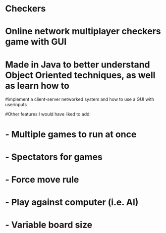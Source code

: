 # Checkers
# Online network multiplayer checkers game with GUI
# Made in Java to better understand Object Oriented techniques, as well as learn how to 
#implement a client-server networked system and how to use a GUI with userinputs

#Other features I would have liked to add:
# - Multiple games to run at once
# - Spectators for games
# - Force move rule
# - Play against computer (i.e. AI)
# - Variable board size
